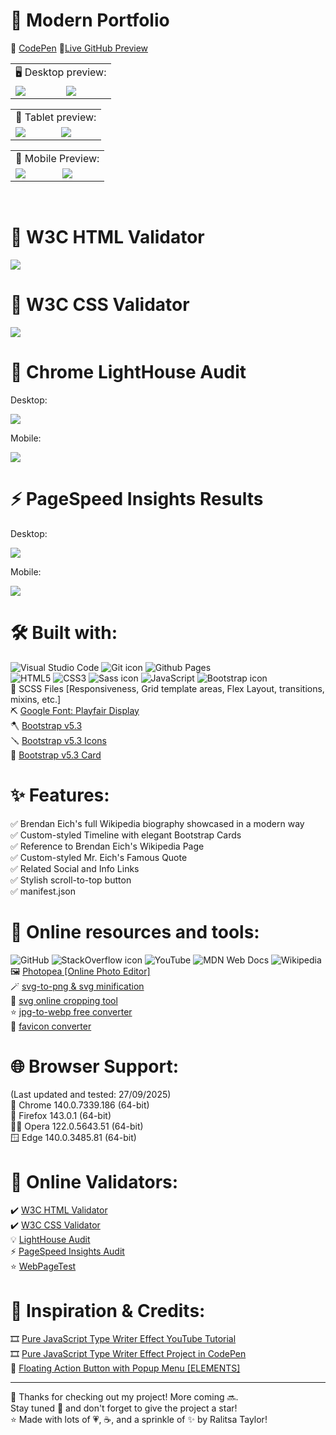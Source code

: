 # 🚀 Modern Portfolio

📝 [CodePen](https://codepen.io/ralitsataylor/pen/KOdQJZ/)
🔗[Live GitHub Preview](https://ralitsataylor.github.io/modern-portfolio/)

<table>
  <tr>
    <td colspan="2">🖥️ Desktop preview:</td>
  </tr>
  <tr>
    <td><img src="dist/img/modern-portfolio-desktop-preview-1.png" loading="lazy"></td>
    <td><img src="dist/img/modern-portfolio-desktop-preview-2.png" loading="lazy"></td>
  </tr>
</table>

<table>
  <tr>
    <td colspan="2">📱 Tablet preview:</td>
  </tr>
  <tr>
    <td><img src="dist/img/modern-portfolio-tablet-preview-1.png" loading="lazy"></td>
    <td><img src="dist/img/modern-portfolio-tablet-preview-2.png" loading="lazy"></td>
  </tr>
</table>

<table>
  <tr>
    <td colspan="2">📱 Mobile Preview:</td>
  </tr>
  <tr>
    <td><img src="dist/img/modern-portfolio-mobile-preview-1.png" loading="lazy"></td>
    <td><img src="dist/img/modern-portfolio-mobile-preview-2.png" loading="lazy"></td>
  </tr>
 </table>

<br>

# 🏅 W3C HTML Validator
<img src="dist/img/modern-portfolio-w3-html-validator.png" loading="lazy">

<br>

# 🏅 W3C CSS Validator
<img src="dist/img/modern-portfolio-w3c-css-validator.png" loading="lazy">

<br>

# 🌈 Chrome LightHouse Audit

Desktop:

<img src="dist/img/modern-portfolio-light-house-audit-desktop.png" loading="lazy">

<br>

Mobile:

<img src="dist/img/modern-portfolio-light-house-audit-mobile.png" loading="lazy">

<br>

# ⚡ PageSpeed Insights Results

Desktop:

<img src="dist/img/modern-portfolio-pagespeed-insights-desktop.png" loading="lazy">

<br>

Mobile:

<img src="dist/img/modern-portfolio-pagespeed-insights-mobile.png" loading="lazy">

</details>

<br>        
                                                                                                                                              
# 🛠️ Built with:
![Visual Studio Code](https://img.shields.io/badge/Visual%20Studio%20Code-0078d7.svg?style=for-the-badge&logo=visual-studio-code&logoColor=white/)
<img src="./dist/img/svgs/git.svg?sanitize=true" alt="Git icon" loading="lazy"> ![Github Pages](https://img.shields.io/badge/github%20pages-121013?style=for-the-badge&logo=github&logoColor=white/)                                                                                                                                              
![HTML5](https://img.shields.io/badge/html5-%23FFFFFF.svg?style=for-the-badge&logo=html5&logoColor=white/) ![CSS3](https://img.shields.io/badge/css3-%231572B6.svg?style=for-the-badge&logo=css3&logoColor=white/) <img src="./dist/img/svgs/sass.svg?sanitize=true" alt="Sass icon" loading="lazy"> ![JavaScript](https://img.shields.io/badge/javascript-%23323330.svg?style=for-the-badge&logo=javascript&logoColor=%23F7DF1E/) <img src="./dist/img/svgs/bootstrap.svg?sanitize=true" alt="Bootstrap icon" loading="lazy">            
🔨 SCSS Files [Responsiveness, Grid template areas, Flex Layout, transitions, mixins, etc.]                                                      
⛏️ [Google Font: Playfair Display](https://fonts.google.com/specimen/Playfair+Display/)                                                          
🪓 [Bootstrap v5.3](https://getbootstrap.com/docs/5.3/getting-started/introduction/)                                                             
🪛 [Bootstrap v5.3 Icons](https://icons.getbootstrap.com/)                                                                                       
🔩 [Bootstrap v5.3 Card](https://getbootstrap.com/docs/5.3/components/card/)                                                                    

# ✨ Features:
✅ Brendan Eich's full Wikipedia biography showcased in a modern way                                                                              
✅ Custom-styled Timeline with elegant Bootstrap Cards                                                                                         
✅ Reference to Brendan Eich's Wikipedia Page                                                                                                     
✅ Custom-styled Mr. Eich's Famous Quote                                                                                                          
✅ Related Social and Info Links                   
✅ Stylish scroll-to-top button                                                                                                                   
✅ manifest.json                                                                                                                                 

# 🧰 Online resources and tools:
![GitHub](https://img.shields.io/badge/github-%23121011.svg?style=for-the-badge&logo=github&logoColor=white/) <img src="./dist/img/svgs/stackoverflow.svg?sanitize=true" alt="StackOverflow icon" loading="lazy"> ![YouTube](https://img.shields.io/badge/YouTube-%23FF0000.svg?style=for-the-badge&logo=YouTube&logoColor=white/) ![MDN Web Docs](https://img.shields.io/badge/MDN_Web_Docs-black?style=for-the-badge&logo=mdnwebdocs&logoColor=white/) ![Wikipedia](https://img.shields.io/badge/Wikipedia-%23000000.svg?style=for-the-badge&logo=wikipedia&logoColor=white/)                  
🖼️ [Photopea [Online Photo Editor]](https://www.photopea.com/)                                                                        
🪄 [svg-to-png & svg minification](https://www.svgviewer.dev/)     
💫 [svg online cropping tool](https://svgcrop.com/)                                                          
⭐ [jpg-to-webp free converter](https://www.freeconvert.com/jpg-to-webp/)         
🌃 [favicon converter](https://favicon.io/favicon-converter/)                                                                                    

# 🌐 Browser Support:
(Last updated and tested: 27/09/2025)                                                                                                            
🌟 Chrome 140.0.7339.186 (64-bit)                                                                                                           
🦊 Firefox 143.0.1 (64-bit)                                                                                                                 
🏴‍☠️ Opera 122.0.5643.51 (64-bit)                                                                                                        
🪟 Edge 140.0.3485.81 (64-bit)                                                                                                                   

# 🧪 Online Validators:
✔️ [W3C HTML Validator](https://validator.w3.org/)                                                                                               
✔️ [W3C CSS Validator](https://jigsaw.w3.org/css-validator/)                                                                                     
💡 [LightHouse Audit](https://developers.google.com/web/tools/lighthouse/)                                                                       
⚡ [PageSpeed Insights Audit](https://pagespeed.web.dev/)         
⭐ [WebPageTest](https://www.webpagetest.org/)                                                                                                    

# 🌟 Inspiration & Credits:                                          
🎞️ [Pure JavaScript Type Writer Effect YouTube Tutorial](https://www.youtube.com/watch?v=POX3dT-pB4E)                                           
🎞️ [Pure JavaScript Type Writer Effect Project in CodePen](https://codepen.io/bradtraversy/pen/jeNjwP)                                          
📝 [Floating Action Button with Popup Menu [ELEMENTS]](https://codepen.io/RaduBratan/pen/eYJZLpN)                                                

---
  
🙌 Thanks for checking out my project! More coming 🔜.                                                                                           
Stay tuned 🚀 and don't forget to give the project a star!                                                                                       
⭐ Made with lots of 💗, ☕, and a sprinkle of ✨ by Ralitsa Taylor!                                                                                